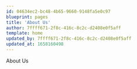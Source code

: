 ```yaml
---
id: 04634ec2-bc48-4b65-9660-9148fa5e0c97
blueprint: pages
title: 'About Us'
author: 7ffff671-2f8c-416c-8c2c-d2408e0f5aff
template: home
updated_by: 7ffff671-2f8c-416c-8c2c-d2408e0f5aff
updated_at: 1658160498
---
```

About Us